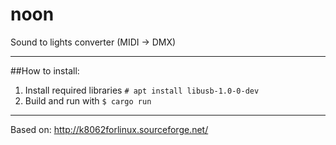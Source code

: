 # noon
Sound to lights converter (MIDI -> DMX)

------------
##How to install:

1. Install required libraries `# apt install libusb-1.0-0-dev`
2. Build and run with `$ cargo run`

------------
Based on: http://k8062forlinux.sourceforge.net/
